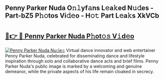 ## Penny Parker Nuda O𝚗𝚕yf𝚊ns L𝚎a𝚔ed N𝚞𝚍es - Part-bZ5 P𝚑𝚘tos Vi𝚍𝚎o - H𝚘𝚝 Part L𝚎a𝚔s XkVCb

# <h2><a href="http://kf9fcp.oniu.top/?m=Penny+Parker+Nuda">🔗👉 🔴 Penny Parker Nuda P𝚑ot𝚘𝚜 V𝚒d𝚎o</a></h2>

[![Penny Parker Nuda Nu𝚍e𝚜](https://i.imgur.com/0qMVB7G.gif)](http://kf9fcp.oniu.top/?m=Penny+Parker+Nuda)
Virtual dance innovator and web entertainer Penny Parker Nuda, celebrated for disseminating dance and lifestyle inspiration through solo and collaborative dance acts and brief films. Penny Parker Nuda's public image is marked by a welcoming and genuine demeanor, while the private aspects of his life remain cloaked in secrecy.  
